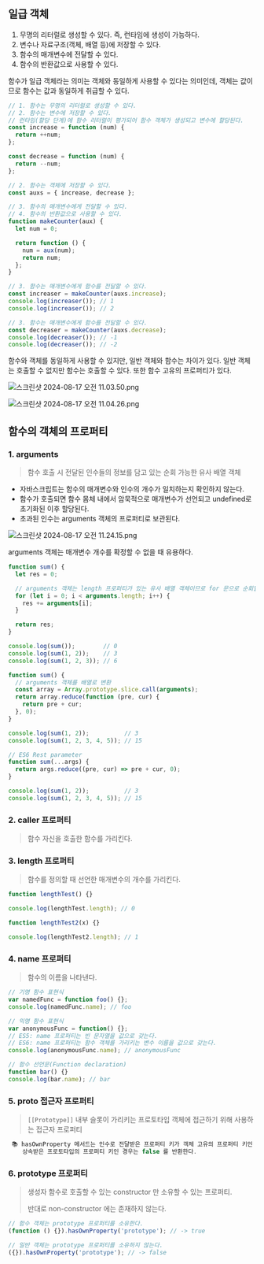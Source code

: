 ## 일급 객체


1. 무명의 리터럴로 생성할 수 있다. 즉, 런타임에 생성이 가능하다.
2. 변수나 자료구조(객체, 배열 등)에 저장할 수 있다.
3. 함수의 매개변수에 전달할 수 있다.
4. 함수의 반환값으로 사용할 수 있다.

함수가 일급 객체라는 의미는 객체와 동일하게 사용할 수 있다는 의미인데, 객체는 값이므로 함수는 값과 동일하게 취급할 수 있다.

```jsx
// 1. 함수는 무명의 리터럴로 생성할 수 있다.
// 2. 함수는 변수에 저장할 수 있다.
// 런타임(할당 단계)에 함수 리터럴이 평가되어 함수 객체가 생성되고 변수에 할당된다.
const increase = function (num) {
  return ++num;
};

const decrease = function (num) {
  return --num;
};

// 2. 함수는 객체에 저장할 수 있다.
const auxs = { increase, decrease };

// 3. 함수의 매개변수에게 전달할 수 있다.
// 4. 함수의 반환값으로 사용할 수 있다.
function makeCounter(aux) {
  let num = 0;

  return function () {
    num = aux(num);
    return num;
  };
}

// 3. 함수는 매개변수에게 함수를 전달할 수 있다.
const increaser = makeCounter(auxs.increase);
console.log(increaser()); // 1
console.log(increaser()); // 2

// 3. 함수는 매개변수에게 함수를 전달할 수 있다.
const decreaser = makeCounter(auxs.decrease);
console.log(decreaser()); // -1
console.log(decreaser()); // -2
```

함수와 객체를 동일하게 사용할 수 있지만, 일반 객체와 함수는 차이가 있다. 일반 객체는 호출할 수 없지만 함수는 호출할 수 있다. 또한 함수 고유의 프로퍼티가 있다.

![스크린샷 2024-08-17 오전 11.03.50.png](18%E1%84%8C%E1%85%A1%E1%86%BC%20%E1%84%92%E1%85%A1%E1%86%B7%E1%84%89%E1%85%AE%E1%84%8B%E1%85%AA%20%E1%84%8B%E1%85%B5%E1%86%AF%E1%84%80%E1%85%B3%E1%86%B8%20%E1%84%80%E1%85%A2%E1%86%A8%E1%84%8E%E1%85%A6%2070bb26718618491d8572d8147f93e674/%25E1%2584%2589%25E1%2585%25B3%25E1%2584%258F%25E1%2585%25B3%25E1%2584%2585%25E1%2585%25B5%25E1%2586%25AB%25E1%2584%2589%25E1%2585%25A3%25E1%2586%25BA_2024-08-17_%25E1%2584%258B%25E1%2585%25A9%25E1%2584%258C%25E1%2585%25A5%25E1%2586%25AB_11.03.50.png)

![스크린샷 2024-08-17 오전 11.04.26.png](18%E1%84%8C%E1%85%A1%E1%86%BC%20%E1%84%92%E1%85%A1%E1%86%B7%E1%84%89%E1%85%AE%E1%84%8B%E1%85%AA%20%E1%84%8B%E1%85%B5%E1%86%AF%E1%84%80%E1%85%B3%E1%86%B8%20%E1%84%80%E1%85%A2%E1%86%A8%E1%84%8E%E1%85%A6%2070bb26718618491d8572d8147f93e674/%25E1%2584%2589%25E1%2585%25B3%25E1%2584%258F%25E1%2585%25B3%25E1%2584%2585%25E1%2585%25B5%25E1%2586%25AB%25E1%2584%2589%25E1%2585%25A3%25E1%2586%25BA_2024-08-17_%25E1%2584%258B%25E1%2585%25A9%25E1%2584%258C%25E1%2585%25A5%25E1%2586%25AB_11.04.26.png)

## 함수의 객체의 프로퍼티


### 1. arguments

> 함수 호출 시 전달된 인수들의 정보를 담고 있는 순회 가능한 유사 배열 객체
>
- 자바스크립트는 함수의 매개변수와 인수의 개수가 일치하는지 확인하지 않는다.
- 함수가 호출되면 함수 몸체 내에서 암묵적으로 매개변수가 선언되고 undefined로 초기화된 이후 할당된다.
- 초과된 인수는 arguments 객체의 프로퍼티로 보관된다.

![스크린샷 2024-08-17 오전 11.24.15.png](18%E1%84%8C%E1%85%A1%E1%86%BC%20%E1%84%92%E1%85%A1%E1%86%B7%E1%84%89%E1%85%AE%E1%84%8B%E1%85%AA%20%E1%84%8B%E1%85%B5%E1%86%AF%E1%84%80%E1%85%B3%E1%86%B8%20%E1%84%80%E1%85%A2%E1%86%A8%E1%84%8E%E1%85%A6%2070bb26718618491d8572d8147f93e674/%25E1%2584%2589%25E1%2585%25B3%25E1%2584%258F%25E1%2585%25B3%25E1%2584%2585%25E1%2585%25B5%25E1%2586%25AB%25E1%2584%2589%25E1%2585%25A3%25E1%2586%25BA_2024-08-17_%25E1%2584%258B%25E1%2585%25A9%25E1%2584%258C%25E1%2585%25A5%25E1%2586%25AB_11.24.15.png)

arguments 객체는 매개변수 개수를 확정할 수 없을 때 유용하다.

```jsx
function sum() {
  let res = 0;

  // arguments 객체는 length 프로퍼티가 있는 유사 배열 객체이므로 for 문으로 순회할 수 있다.
  for (let i = 0; i < arguments.length; i++) {
    res += arguments[i];
  }

  return res;
}

console.log(sum());        // 0
console.log(sum(1, 2));    // 3
console.log(sum(1, 2, 3)); // 6
```

```jsx
function sum() {
  // arguments 객체를 배열로 변환
  const array = Array.prototype.slice.call(arguments);
  return array.reduce(function (pre, cur) {
    return pre + cur;
  }, 0);
}

console.log(sum(1, 2));          // 3
console.log(sum(1, 2, 3, 4, 5)); // 15
```

```jsx
// ES6 Rest parameter
function sum(...args) {
  return args.reduce((pre, cur) => pre + cur, 0);
}

console.log(sum(1, 2));          // 3
console.log(sum(1, 2, 3, 4, 5)); // 15
```

### 2. caller 프로퍼티

> 함수 자신을 호출한 함수를 가리킨다.
>

### 3. length 프로퍼티

> 함수를 정의할 때 선언한 매개변수의 개수를 가리킨다.
>

```jsx
function lengthTest() {}

console.log(lengthTest.length); // 0

function lengthTest2(x) {}

console.log(lengthTest2.length); // 1
```

### 4. name 프로퍼티

> 함수의 이름을 나타낸다.
>

```jsx
// 기명 함수 표현식
var namedFunc = function foo() {};
console.log(namedFunc.name); // foo

// 익명 함수 표현식
var anonymousFunc = function() {};
// ES5: name 프로퍼티는 빈 문자열을 값으로 갖는다.
// ES6: name 프로퍼티는 함수 객체를 가리키는 변수 이름을 값으로 갖는다.
console.log(anonymousFunc.name); // anonymousFunc

// 함수 선언문(Function declaration)
function bar() {}
console.log(bar.name); // bar
```

### 5. __proto__ 접근자 프로퍼티

> `[[Prototype]]` 내부 슬롯이 가리키는 프로토타입 객체에 접근하기 위해 사용하는 접근자 프로퍼티
>

```jsx
 📚 hasOwnProperty 메서드는 인수로 전달받은 프로퍼티 키가 객체 고유의 프로퍼티 키인 경우에 true
    상속받은 프로토타입의 프로퍼티 키인 경우는 false 를 반환한다.
```

### 6. prototype 프로퍼티

> 생성자 함수로 호출할 수 있는 constructor 만 소유할 수 있는 프로퍼티.
>
>
> 반대로 non-constructor 에는 존재하지 않는다.
>

```jsx
// 함수 객체는 prototype 프로퍼티를 소유한다.
(function () {}).hasOwnProperty('prototype'); // -> true

// 일반 객체는 prototype 프로퍼티를 소유하지 않는다.
({}).hasOwnProperty('prototype'); // -> false
```